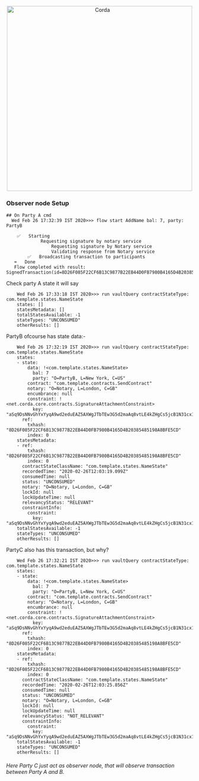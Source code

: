 <p align="center">
  <img src="https://www.corda.net/wp-content/uploads/2016/11/fg005_corda_b.png" alt="Corda" width="500">
</p>

### Observer node Setup

    ## On Party A cmd
      Wed Feb 26 17:32:39 IST 2020>>> flow start AddName bal: 7, party: PartyB
       
        ✅   Starting
                 Requesting signature by notary service
                     Requesting signature by Notary service
                     Validating response from Notary service
            ✅   Broadcasting transaction to participants
       ➡️   Done
       Flow completed with result: SignedTransaction(id=8D26F085F22CF6B13C9877B22EB44D0FB7980B4165D4B20385485198A8BFE5CD)
       
   Check party A state it will say 
   
        Wed Feb 26 17:33:18 IST 2020>>> run vaultQuery contractStateType: com.template.states.NameState
        states: []
        statesMetadata: []
        totalStatesAvailable: -1
        stateTypes: "UNCONSUMED"
        otherResults: []
        
   PartyB ofcourse has state data:- 
   
        Wed Feb 26 17:32:19 IST 2020>>> run vaultQuery contractStateType: com.template.states.NameState
        states:
        - state:
            data: !<com.template.states.NameState>
              bal: 7
              party: "O=PartyB, L=New York, C=US"
            contract: "com.template.contracts.SendContract"
            notary: "O=Notary, L=London, C=GB"
            encumbrance: null
            constraint: !<net.corda.core.contracts.SignatureAttachmentConstraint>
              key: "aSq9DsNNvGhYxYyqA9wd2eduEAZ5AXWgJTbTEw3G5d2maAq8vtLE4kZHgCs5jcB1N31cx1hpsLeqG2ngSysVHqcXhbNts6SkRWDaV7xNcr6MtcbufGUchxredBb6"
          ref:
            txhash: "8D26F085F22CF6B13C9877B22EB44D0FB7980B4165D4B20385485198A8BFE5CD"
            index: 0
        statesMetadata:
        - ref:
            txhash: "8D26F085F22CF6B13C9877B22EB44D0FB7980B4165D4B20385485198A8BFE5CD"
            index: 0
          contractStateClassName: "com.template.states.NameState"
          recordedTime: "2020-02-26T12:03:19.099Z"
          consumedTime: null
          status: "UNCONSUMED"
          notary: "O=Notary, L=London, C=GB"
          lockId: null
          lockUpdateTime: null
          relevancyStatus: "RELEVANT"
          constraintInfo:
            constraint:
              key: "aSq9DsNNvGhYxYyqA9wd2eduEAZ5AXWgJTbTEw3G5d2maAq8vtLE4kZHgCs5jcB1N31cx1hpsLeqG2ngSysVHqcXhbNts6SkRWDaV7xNcr6MtcbufGUchxredBb6"
        totalStatesAvailable: -1
        stateTypes: "UNCONSUMED"
        otherResults: []
        
   PartyC also has this transaction, but why? 
   
        Wed Feb 26 17:32:21 IST 2020>>> run vaultQuery contractStateType: com.template.states.NameState
        states:
        - state:
            data: !<com.template.states.NameState>
              bal: 7
              party: "O=PartyB, L=New York, C=US"
            contract: "com.template.contracts.SendContract"
            notary: "O=Notary, L=London, C=GB"
            encumbrance: null
            constraint: !<net.corda.core.contracts.SignatureAttachmentConstraint>
              key: "aSq9DsNNvGhYxYyqA9wd2eduEAZ5AXWgJTbTEw3G5d2maAq8vtLE4kZHgCs5jcB1N31cx1hpsLeqG2ngSysVHqcXhbNts6SkRWDaV7xNcr6MtcbufGUchxredBb6"
          ref:
            txhash: "8D26F085F22CF6B13C9877B22EB44D0FB7980B4165D4B20385485198A8BFE5CD"
            index: 0
        statesMetadata:
        - ref:
            txhash: "8D26F085F22CF6B13C9877B22EB44D0FB7980B4165D4B20385485198A8BFE5CD"
            index: 0
          contractStateClassName: "com.template.states.NameState"
          recordedTime: "2020-02-26T12:03:25.856Z"
          consumedTime: null
          status: "UNCONSUMED"
          notary: "O=Notary, L=London, C=GB"
          lockId: null
          lockUpdateTime: null
          relevancyStatus: "NOT_RELEVANT"
          constraintInfo:
            constraint:
              key: "aSq9DsNNvGhYxYyqA9wd2eduEAZ5AXWgJTbTEw3G5d2maAq8vtLE4kZHgCs5jcB1N31cx1hpsLeqG2ngSysVHqcXhbNts6SkRWDaV7xNcr6MtcbufGUchxredBb6"
        totalStatesAvailable: -1
        stateTypes: "UNCONSUMED"
        otherResults: []
        
    
   ###### Here Party C just act as observer node, that will observe transaction between Party A and B.          

